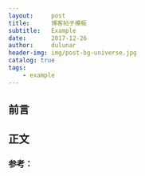 ```yaml
---
layout:     post
title:      博客帖子模板
subtitle:   Example
date:       2017-12-26
author:     dulunar
header-img: img/post-bg-universe.jpg
catalog: true
tags:
    - example
---
```



## 前言



## 正文




### 参考：